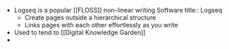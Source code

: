- Logseq is a popular [[FLOSS]] non-linear writing Software
  title:: Logseq
	- Create pages outside a hierarchical structure
	- Links pages with each other effortlessly as you write
- Used to tend to [[Digital Knowledge Garden]]
-